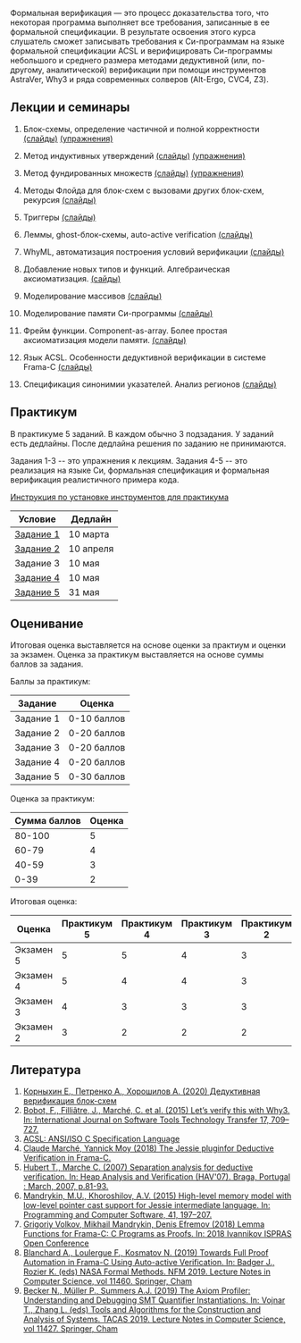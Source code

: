 Формальная верификация — это процесс
доказательства того, что некоторая
программа выполняет все требования,
записанные в ее формальной
спецификации. В результате освоения
этого курса слушатель сможет
записывать требования к Си-программам
на языке формальной спецификации ACSL
и верифицировать Си-программы
небольшого и среднего размера
методами дедуктивной (или, по-другому,
аналитической) верификации при помощи
инструментов AstraVer, Why3 и ряда
современных солверов (Alt-Ergo, CVC4,
Z3).

## Лекции и семинары

1. Блок-схемы, определение частичной
   и полной корректности
   [(слайды)](slides/basics/basics.pdf)
   [(упражнения)](exercises/x1.md)

2. Метод индуктивных утверждений
   [(слайды)](slides/floyd_partial/floyd_partial.pdf)
   [(упражнения)](exercises/x2.md)

3. Метод фундированных множеств
   [(слайды)](slides/floyd_term/floyd_term.pdf)
   [(упражнения)](exercises/x3.md)

4. Методы Флойда для блок-схем
   с вызовами других блок-схем, рекурсия
   [(слайды)](slides/floyd_calls/floyd_calls.pdf)

5. Триггеры
   [(слайды)](slides/smt_triggers/smt_triggers.pdf)

6. Леммы, ghost-блок-схемы,
   auto-active verification
   [(слайды)](slides/smt_lemmas/smt_lemmas.pdf)

7. WhyML, автоматизация построения
   условий верификации
   [(слайды)](slides/smt_why3ml/smt_why3ml.pdf)

8. Добавление новых типов и функций.
   Алгебраическая аксиоматизация.
   [(сайды)](slides/smt_unintfn/smt_unintfn.pdf)

9. Моделирование массивов
   [(слайды)](slides/jc_array/jc_array.pdf)

10. Моделирование памяти Си-программы
   [(слайды)](slides/jc_memmodel/jc_memmodel.pdf)

11. Фрейм функции. Component-as-array.
    Более простая аксиоматизация модели памяти.
   [(слайды)](slides/jc_mmadv/jc_mmadv.pdf)

12. Язык ACSL. Особенности дедуктивной
    верификации в системе Frama-C
   [(слайды)](slides/jc_acsl/jc_acsl.pdf)

13. Спецификация синонимии указателей. Анализ регионов
   [(слайды)](slides/jc_regions/jc_regions.pdf)


## Практикум

В практикуме 5 заданий. В каждом обычно 3 подзадания.
У заданий есть дедлайны. После дедлайна решения
по заданию не принимаются.

Задания 1-3 -- это упражнения к лекциям.
Задания 4-5 -- это реализация на языке Си,
формальная спецификация и формальная верификация
реалистичного примера кода.

[Инструкция по установке инструментов для практикума](https://forge.ispras.ru/projects/astraver/wiki)

Условие               | Дедлайн
--------------------- | -----------
[Задание 1](hw/b1.md) |   10 марта
[Задание 2](hw/b2.md) |   10 апреля
Задание 3             |   10 мая
[Задание 4](hw/b4.md) |   10 мая
[Задание 5](hw/b5.md) |   31 мая

## Оценивание

Итоговая оценка выставляется на основе оценки
за практиум и оценки за экзамен.
Оценка за практикум выставляется
на основе суммы баллов за задания.

Баллы за практикум:

Задание   | Оценка
--------- | -----------
Задание 1 | 0-10 баллов
Задание 2 | 0-20 баллов
Задание 3 | 0-20 баллов
Задание 4 | 0-20 баллов
Задание 5 | 0-30 баллов

Оценка за практикум:

Сумма баллов | Оценка
------------ | ------
80-100       | 5
60-79        | 4
40-59        | 3
0-39         | 2


Итоговая оценка:


Оценка    | Практикум 5 | Практикум 4 | Практикум 3 | Практикум 2
--------- | ----------- | ----------- | ----------- | -----------
Экзамен 5 |      5      |      5      |      4      |       3
Экзамен 4 |      5      |      4      |      4      |       3
Экзамен 3 |      4      |      3      |      3      |       3
Экзамен 2 |      3      |      2      |      2      |       2



## Литература

1. [Корныхин Е., Петренко А., Хорошилов А. (2020) Дедуктивная верификация блок-схем](floyd_book/Deductive-Verification-2020.pdf)
1. [Bobot, F., Filliâtre, J., Marché, C. et al. (2015) Let’s verify this with Why3. In: International Journal on Software Tools Technology Transfer 17, 709–727.](https://link.springer.com/article/10.1007/s10009-014-0314-5)
1. [ACSL: ANSI/ISO C Specification Language](https://frama-c.com/download/acsl.pdf)
1. [Claude Marché, Yannick Moy (2018) The Jessie pluginfor Deductive Verification in Frama-C.](http://krakatoa.lri.fr/jessie.pdf)
1. [Hubert T., Marche C. (2007) Separation analysis for deductive verification. In: Heap Analysis and Verification (HAV'07). Braga, Portugal : March, 2007, p.81-93.](https://www.lri.fr/~marche/hubert07hav.pdf)
1. [Mandrykin, M.U., Khoroshilov, A.V. (2015) High-level memory model with low-level pointer cast support for Jessie intermediate language. In: Programming and Computer Software, 41, 197–207.](https://link.springer.com/article/10.1134%2FS0361768815040040)
1. [Grigoriy Volkov, Mikhail Mandrykin, Denis Efremov (2018) Lemma Functions for Frama-C: C Programs as Proofs. In: 2018 Ivannikov ISPRAS Open Conference](https://arxiv.org/abs/1811.05879)
1. [Blanchard A., Loulergue F., Kosmatov N. (2019) Towards Full Proof Automation in Frama-C Using Auto-active Verification. In: Badger J., Rozier K. (eds) NASA Formal Methods. NFM 2019. Lecture Notes in Computer Science, vol 11460. Springer, Cham](https://allan-blanchard.fr/publis/blk_nfm_2019.pdf)
1. [Becker N., Müller P., Summers A.J. (2019) The Axiom Profiler: Understanding and Debugging SMT Quantifier Instantiations. In: Vojnar T., Zhang L. (eds) Tools and Algorithms for the Construction and Analysis of Systems. TACAS 2019. Lecture Notes in Computer Science, vol 11427. Springer, Cham](https://link.springer.com/chapter/10.1007/978-3-030-17462-0_6)
